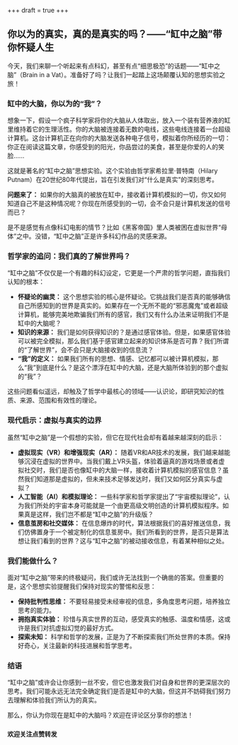 +++
draft = true
+++

## 你以为的真实，真的是真实的吗？——“缸中之脑”带你怀疑人生

今天，我们来聊一个听起来有点科幻，甚至有点“细思极恐”的话题——“缸中之脑”（Brain in a Vat）。准备好了吗？让我们一起踏上这场颠覆认知的思想实验之旅！

### **缸中的大脑，你以为的“我”？**

想象一下，假设一个疯子科学家将你的大脑从人体取出，放入一个装有营养液的缸里维持着它的生理活性。你的大脑被连接着无数的电线，这些电线连接着一台超级计算机。这台计算机正在向你的大脑发送各种电子信号，模拟着你所经历的一切：你正在阅读这篇文章，你感受到的阳光，你品尝过的美食，甚至是你爱的人的笑脸……

这就是著名的“缸中之脑”思想实验。这个实验由哲学家希拉里·普特南（Hilary Putnam）在20世纪80年代提出，旨在引发我们对“什么是真实”的深刻思考。

**问题来了：** 如果你的大脑真的被放在缸中，接收着计算机模拟的一切，你又如何知道自己不是这种情况呢？你现在所感受到的一切，会不会只是计算机发送的信号而已？

是不是感觉有点像科幻电影的情节？比如《黑客帝国》里人类被困在虚拟世界“母体”之中。没错，“缸中之脑”正是许多科幻作品的灵感来源。

### **哲学家的追问：我们真的了解世界吗？**

“缸中之脑”不仅仅是一个有趣的科幻设定，它更是一个严肃的哲学问题，直指我们认知的根本：

* **怀疑论的幽灵：** 这个思想实验的核心是怀疑论。它挑战我们是否真的能够确信自己所感知到的世界是真实的。如果存在一个无所不能的“邪恶魔鬼”或者超级计算机，能够完美地欺骗我们所有的感官，我们又有什么办法来证明我们不是缸中的大脑呢？
* **知识的来源：** 我们是如何获得知识的？是通过感官体验。但是，如果感官体验可以被完全模拟，那么我们基于感官建立起来的知识体系是否可靠？我们所谓的“了解世界”，会不会只是大脑接收到的信息流？
* **“我”的定义：** 如果我们所有的思想、情感、记忆都可以被计算机模拟，那么“我”到底是什么？是这个漂浮在缸中的大脑，还是大脑所体验到的那个虚拟的“我”？

这些问题看似遥远，却触及了哲学中最核心的领域——认识论，即研究知识的性质、来源、范围和有效性的理论。

### **现代启示：虚拟与真实的边界**

虽然“缸中之脑”是一个假想的实验，但它在现代社会却有着越来越深刻的启示：

* **虚拟现实（VR）和增强现实（AR）：** 随着VR和AR技术的发展，我们越来越能够沉浸在虚拟的世界中。当我们戴上VR头盔，体验着逼真的游戏场景或者虚拟社交时，我们是否也像缸中的大脑一样，接收着计算机模拟的感官信息？虽然我们知道那是虚拟的，但未来技术足够发达时，我们又如何区分真实与虚拟？
* **人工智能（AI）和模拟理论：** 一些科学家和哲学家提出了“宇宙模拟理论”，认为我们所处的宇宙本身可能就是一个由更高级文明创造的计算机模拟程序。如果真是这样，我们岂不都是“缸中之脑”的升级版？
* **信息茧房和社交媒体：** 在信息爆炸的时代，算法根据我们的喜好推送信息，我们仿佛置身于一个被定制化的信息茧房中。我们所看到的世界，是否只是算法想让我们看到的世界？这与“缸中之脑”的被动接收信息，有着某种相似之处。

### **我们能做什么？**

面对“缸中之脑”带来的终极疑问，我们或许无法找到一个确凿的答案。但重要的是，这个思想实验提醒我们保持对现实的警惕和反思：

* **保持批判性思维：** 不要轻易接受未经审视的信息，多角度思考问题，培养独立思考的能力。
* **拥抱真实体验：** 珍惜与真实世界的互动，感受真实的触感、温度和情感，这或许是我们对抗虚拟幻觉的最好方式。
* **探索未知：** 科学和哲学的发展，正是为了不断探索我们所处世界的本质。保持好奇心，关注最新的科技进展和哲学思考。

### **结语**

“缸中之脑”或许会让你感到一丝不安，但它也激发我们对自身和世界的更深层次的思考。我们可能永远无法完全确定我们是否是缸中的大脑，但这并不妨碍我们努力去理解和体验我们所认为的真实。

那么，你认为你现在是缸中的大脑吗？欢迎在评论区分享你的想法！

###

**欢迎关注点赞转发**